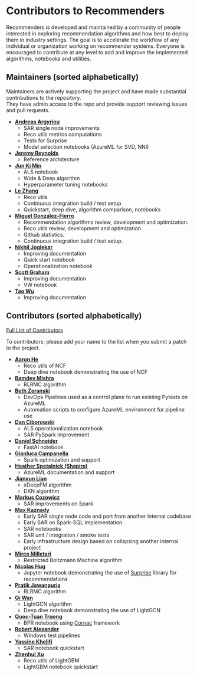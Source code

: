 Contributors to Recommenders 
============================
Recommenders is developed and maintained by a community of people interested in exploring recommendation algorithms and how best to deploy them in industry settings. The goal is to accelerate the workflow of any individual or organization working on recommender systems. Everyone is encouraged to contribute at any level to add and improve the implemented algorithms, notebooks and utilities. 

Maintainers (sorted alphabetically)
---------------------------------------
Maintainers are actively supporting the project and have made substantial contributions to the repository.<br>
They have admin access to the repo and provide support reviewing issues and pull requests.

* **[Andreas Argyriou](https://github.com/anargyri)**
   * SAR single node improvements
   * Reco utils metrics computations
   * Tests for Surprise
   * Model selection notebooks (AzureML for SVD, NNI) 
* **[Jeremy Reynolds](https://github.com/jreynolds01)**
   * Reference architecture
* **[Jun Ki Min](https://github.com/loomlike)**
   * ALS notebook
   * Wide & Deep algorithm
   * Hyperparameter tuning notebooks
* **[Le Zhang](https://github.com/yueguoguo)**
   * Reco utils
   * Continuous integration build / test setup
   * Quickstart, deep dive, algorithm comparison, notebooks
* **[Miguel González-Fierro](https://github.com/miguelfierro)**
   * Recommendation algorithms review, development and optimization.
   * Reco utils review, development and optimization.
   * Github statistics.
   * Continuous integration build / test setup.
* **[Nikhil Joglekar](https://github.com/nikhilrj)**
   * Improving documentation
   * Quick start notebook
   * Operationalization notebook
* **[Scott Graham](https://github.com/gramhagen)**
   * Improving documentation
   * VW notebook
* **[Tao Wu](https://github.com/wutaomsft)**
   * Improving documentation


Contributors  (sorted alphabetically)
-------------------------------------
[Full List of Contributors](https://github.com/Microsoft/Recommenders/graphs/contributors)

To contributors: please add your name to the list when you submit a patch to the project.

* **[Aaron He](https://github.com/AaronHeee)**
   * Reco utils of NCF
   * Deep dive notebook demonstrating the use of NCF
* **[Bamdev Mishra](https://github.com/bamdevm)**
   * RLRMC algorithm
* **[Beth Zeranski](https://github.com/bethz)**
   * DevOps Pipelines used as a control plane to run existing Pytests on AzureML
   * Automation scripts to configure AzureML environment for pipeline use 
* **[Dan Ciborowski](https://github.com/dciborow)**
   * ALS operationalization notebook
   * SAR PySpark improvement
* **[Daniel Schneider](https://github.com/danielsc)**
   * FastAI notebook
* **[Gianluca Campanella](https://github.com/gcampanella)**
   * Spark optimization and support
* **[Heather Spetalnick (Shapiro)](https://github.com/heatherbshapiro)**
   * AzureML documentation and support
* **[Jianxun Lian](https://github.com/Leavingseason)**
   * xDeepFM algorithm
   * DKN algorithm
* **[Markus Cozowicz](https://github.com/eisber)**
   * SAR improvements on Spark
* **[Max Kaznady](https://github.com/maxkazmsft)**
   * Early SAR single node code and port from another internal codebase
   * Early SAR on Spark-SQL implementation
   * SAR notebooks
   * SAR unit / integration / smoke tests
   * Early infrastructure design based on collapsing another internal project
* **[Mirco Milletarì](https://github.com/WessZumino)**
   * Restricted Boltzmann Machine algorithm
* **[Nicolas Hug](https://github.com/NicolasHug)**
   * Jupyter notebook demonstrating the use of [Surprise](https://github.com/NicolasHug/Surprise) library for recommendations
* **[Pratik Jawanpuria](https://github.com/pratikjawanpuria)**
   * RLRMC algorithm
* **[Qi Wan](https://github.com/Qcactus)**
   * LightGCN algorithm
   * Deep dive notebook demonstrating the use of LightGCN
* **[Quoc-Tuan Truong](https://github.com/tqtg)**
   * BPR notebook using [Cornac](https://github.com/PreferredAI/cornac) framework
* **[Robert Alexander](https://github.com/roalexan)**
   * Windows test pipelines
* **[Yassine Khelifi](https://github.com/datashinobi)**
   * SAR notebook quickstart
* **[Zhenhui Xu](https://github.com/motefly)**
   * Reco utils of LightGBM
   * LightGBM notebook quickstart
    
